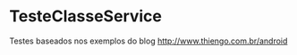 TesteClasseService
==================
Testes baseados nos exemplos do blog http://www.thiengo.com.br/android
